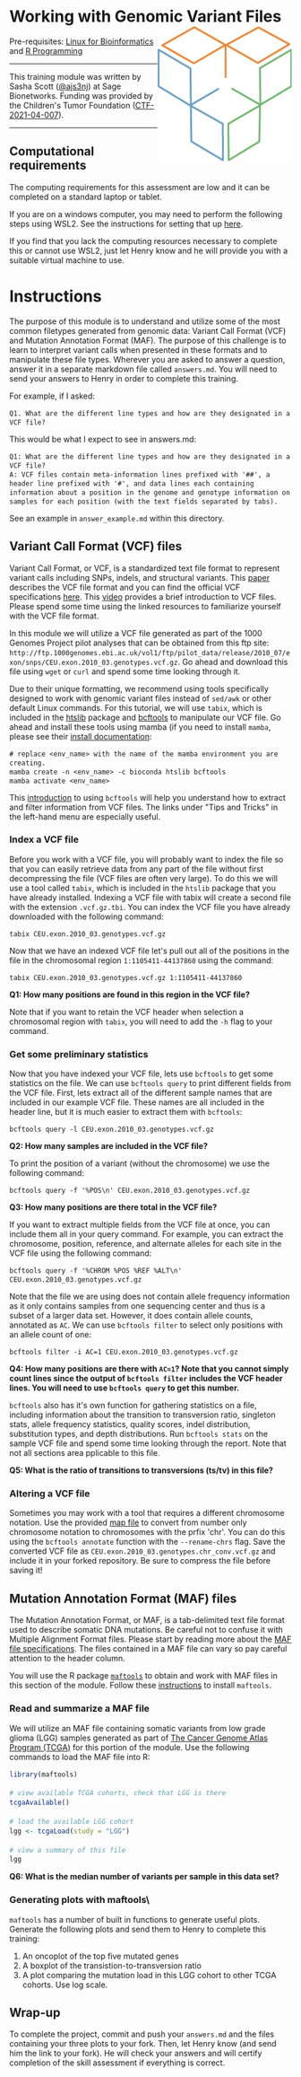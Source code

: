 # Working with Genomic Variant Files <img src="Sage_Logo.png" align="right" alt="Sage Logo" width="240" style = "border: none; float: right;">


Pre-requisites: [Linux for Bioinformatics](https://github.com/Bioinformatics-Research-Network/skill-assessments/tree/main/Linux%20for%20Bioinformatics) and 
[R Programming](https://github.com/Bioinformatics-Research-Network/skill-assessments/tree/main/R%20Programming)

---

This training module was written by Sasha Scott ([@ajs3nj](https://github.com/ajs3nj)) at Sage Bionetworks. Funding was provided by the Children's Tumor Foundation ([CTF-2021-04-007](https://doi.org/10.48105/pc.gr.150998)). 

---

## Computational requirements

The computing requirements for this assessment are low and it can be completed on a standard laptop or tablet.

If you are on a windows computer, you may need to perform the following steps using WSL2. See the instructions for setting that up [here](https://learn.microsoft.com/en-us/windows/wsl/install).

If you find that you lack the computing resources necessary to complete this or cannot use WSL2, just let Henry know and he will provide you with a suitable virtual machine to use.

# Instructions

The purpose of this module is to understand and utilize some of the most common filetypes generated from genomic data: Variant Call Format (VCF) and Mutation Annotation Format (MAF). The purpose of this challenge is to learn to interpret variant calls when presented in these formats and to manipulate these file types. Wherever you are asked to answer a question, answer it in a separate markdown file called `answers.md`. You will need to send your answers to Henry in order to complete this training.

For example, if I asked:

    Q1. What are the different line types and how are they designated in a VCF file?

This would be what I expect to see in answers.md:

    Q1: What are the different line types and how are they designated in a VCF file?
    A: VCF files contain meta-information lines prefixed with '##', a header line prefixed with '#', and data lines each containing information about a position in the genome and genotype information on samples for each position (with the text fields separated by tabs).

See an example in `answer_example.md` within this directory.


## Variant Call Format (VCF) files

Variant Call Format, or VCF, is a standardized text file format to represent variant calls including SNPs, indels, and structural variants. This [paper](https://www.ncbi.nlm.nih.gov/pmc/articles/PMC3137218/) describes the VCF file format and you can find the official VCF specifications [here](https://github.com/samtools/hts-specs/blob/master/VCFv4.3.pdf). This [video](https://www.youtube.com/watch?v=Qgb4Ja5VnUQ) provides a brief introduction to VCF files. Please spend some time using the linked resources to familiarize yourself with the VCF file format.

In this module we will utilize a VCF file generated as part of the 1000 Genomes Project pilot analyses that can be obtained from this ftp site: `http://ftp.1000genomes.ebi.ac.uk/vol1/ftp/pilot_data/release/2010_07/exon/snps/CEU.exon.2010_03.genotypes.vcf.gz`. Go ahead and download this file using `wget` or `curl` and spend some time looking through it.

Due to their unique formatting, we recommend using tools specifically designed to work with genomic variant files instead of `sed/awk` or other default Linux commands. For this tutorial, we will use `tabix`, which is included in the [htslib](https://github.com/samtools/htslib) package and [bcftools](https://github.com/samtools/bcftools) to manipulate our VCF file. Go ahead and install these tools using mamba (if you need to install `mamba`, please see their [install documentation](https://mamba.readthedocs.io/en/latest/installation.html):

```shell
# replace <env_name> with the name of the mamba environment you are creating.
mamba create -n <env_name> -c bioconda htslib bcftools
mamba activate <env_name>
```

This [introduction](https://samtools.github.io/bcftools/howtos/index.html) to using `bcftools` will help you understand how to extract and filter information from VCF files. The links under "Tips and Tricks" in the left-hand menu are especially useful.

### Index a VCF file

Before you work with a VCF file, you will probably want to index the file so that you can easily retrieve data from any part of the file without first decompressing the file (VCF files are often very large). To do this we will use a tool called `tabix`, which is included in the `htslib` package that you have already installed. Indexing a VCF file with tabix will create a second file with the extension `.vcf.gz.tbi`. You can index the VCF file you have already downloaded with the following command:

```shell
tabix CEU.exon.2010_03.genotypes.vcf.gz
```

Now that we have an indexed VCF file let's pull out all of the positions in the file in the chromosomal region `1:1105411-44137860` using the command:

```shell
tabix CEU.exon.2010_03.genotypes.vcf.gz 1:1105411-44137860
```

**Q1: How many positions are found in this region in the VCF file?**

Note that if you want to retain the VCF header when selection a chromosomal region with `tabix`, you will need to add the `-h` flag to your command.


### Get some preliminary statistics

Now that you have indexed your VCF file, lets use `bcftools` to get some statistics on the file. We can use `bcftools query` to print different fields from the VCF file. First, lets extract all of the different sample names that are included in our example VCF file. These names are all included in the header line, but it is much easier to extract them with `bcftools`:

```shell
bcftools query -l CEU.exon.2010_03.genotypes.vcf.gz 
```

**Q2: How many samples are included in the VCF file?**


To print the position of a variant (without the chromosome) we use the following command:

```shell
bcftools query -f '%POS\n' CEU.exon.2010_03.genotypes.vcf.gz
```

**Q3: How many positions are there total in the VCF file?**


If you want to extract multiple fields from the VCF file at once, you can include them all in your query command. For example, you can extract the chromosome, position, reference, and alternate alleles for each site in the VCF file using the following command:

```shell
bcftools query -f '%CHROM %POS %REF %ALT\n' CEU.exon.2010_03.genotypes.vcf.gz
```

Note that the file we are using does not contain allele frequency information as it only contains samples from one sequencing center and thus is a subset of a larger data set. However, it does contain allele counts, annotated as `AC`. We can use `bcftools filter` to select only positions with an allele count of one:

```shell
bcftools filter -i AC=1 CEU.exon.2010_03.genotypes.vcf.gz 
```

**Q4: How many positions are there with `AC=1`? Note that you cannot simply count lines since the output of `bcftools filter` includes the VCF header lines. You will need to use `bcftools query` to get this number.**

`bcftools` also has it's own function for gathering statistics on a file, including information about the transition to transversion ratio, singleton stats, allele frequency statistics, quality scores, indel distribution, substitution types, and depth distributions. Run `bcftools stats` on the sample VCF file and spend some time looking through the report. Note that not all sections area pplicable to this file.

**Q5: What is the ratio of transitions to transversions (ts/tv) in this file?**


### Altering a VCF file
Sometimes you may work with a tool that requires a different chromosome notation. Use the provided [map file](chr_name_conv.txt) to convert from number only chromosome notation to chromosomes with the prfix 'chr'. You can do this using the `bcftools annotate` function with the `--rename-chrs` flag. Save the converted VCF file as `CEU.exon.2010_03.genotypes.chr_conv.vcf.gz` and include it in your forked repository. Be sure to compress the file before saving it!


## Mutation Annotation Format (MAF) files
The Mutation Annotation Format, or MAF, is a tab-delimited text file format used to describe somatic DNA mutations. Be careful not to confuse it with Multiple Alignment Format files. Please start by reading more about the [MAF file specifications](https://docs.gdc.cancer.gov/Data/File_Formats/MAF_Format/). The files contained in a MAF file can vary so pay careful attention to the header column.

You will use the R package [`maftools`](https://bioconductor.org/packages/release/bioc/vignettes/maftools/inst/doc/maftools.html) to obtain and work with MAF files in this section of the module. Follow these [instructions](https://bioconductor.org/packages/release/bioc/vignettes/maftools/inst/doc/maftools.html#4_Installation) to install `maftools`.

### Read and summarize a MAF file
We will utilize an MAF file containing somatic variants from low grade glioma (LGG) samples generated as part of [The Cancer Genome Atlas Program (TCGA)](https://doi.org/10.1016/j.cels.2018.03.002) for this portion of the module. Use the following commands to load the MAF file into R:

```R
library(maftools)

# view available TCGA cohorts, check that LGG is there
tcgaAvailable()

# load the available LGG cohort
lgg <- tcgaLoad(study = "LGG")

# view a summary of this file
lgg
```

**Q6: What is the median number of variants per sample in this data set?**

### Generating plots with maftools\

`maftools` has a number of built in functions to generate useful plots. Generate the following plots and send them to Henry to complete this training:
1. An oncoplot of the top five mutated genes
2. A boxplot of the transistion-to-transversion ratio
3. A plot comparing the mutation load in this LGG cohort to other TCGA cohorts. Use log scale.

## Wrap-up

To complete the project, commit and push your `answers.md` and the files containing your three plots to your fork. Then, let Henry know (and send him the link to your fork). He will check your answers and will certify completion of the skill assessment if everything is correct.
